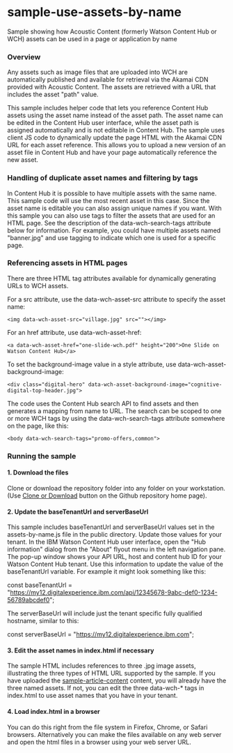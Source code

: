 # sample-use-assets-by-name
Sample showing how Acoustic Content (formerly Watson Content Hub or WCH) assets can be used in a page or application by name

### Overview
Any assets such as image files that are uploaded into WCH are automatically published and available for retrieval via the Akamai CDN provided with Acoustic Content. The assets are retrieved with a URL that includes the asset "path" value.

This sample includes helper code that lets you reference Content Hub assets using the asset name instead of the asset path. The asset name can be edited in the Content Hub user interface, while the asset path is assigned automatically and is not editable in Content Hub. The sample uses client JS code to dynamically update the page HTML with the Akamai CDN URL for each asset reference. This allows you to upload a new version of an asset file in Content Hub and have your page automatically reference the new asset.

### Handling of duplicate asset names and filtering by tags
In Content Hub it is possible to have multiple assets with the same name. This sample code will use the most recent asset in this case. Since the asset name is editable you can also assign unique names if you want. With this sample you can also use tags to filter the assets that are used for an HTML page. See the description of the data-wch-search-tags attribute below for information. For example, you could have multiple assets named "banner.jpg" and use tagging to indicate which one is used for a specific page.


### Referencing assets in HTML pages

There are three HTML tag attributes available for dynamically generating URLs to WCH assets.

For a src attribute, use the data-wch-asset-src attribute to specify the asset name:
```
<img data-wch-asset-src="village.jpg" src=""></img>
```

For an href attribute, use data-wch-asset-href:
```
<a data-wch-asset-href="one-slide-wch.pdf" height="200">One Slide on Watson Content Hub</a>
```

To set the background-image value in a style attribute, use data-wch-asset-background-image:
```
<div class="digital-hero" data-wch-asset-background-image="cognitive-digital-top-header.jpg">
```

The code uses the Content Hub search API to find assets and then generates a mapping from name to URL. The search can be scoped to one or more WCH tags by using the data-wch-search-tags attribute somewhere on the page, like this:
```
<body data-wch-search-tags="promo-offers,common">
```

### Running the sample

#### 1. Download the files

Clone or download the repository folder into any folder on your workstation. (Use [Clone or Download](https://help.github.com/articles/cloning-a-repository/) button on the Github repository home page).

#### 2. Update the baseTenantUrl and serverBaseUrl

This sample includes baseTenantUrl and serverBaseUrl values set in the assets-by-name.js file in the public directory. Update those values for your tenant. In the IBM Watson Content Hub user interface, open the "Hub information" dialog from the "About" flyout menu in the left navigation pane. The pop-up window shows your API URL, host and content hub ID for your Watson Content Hub tenant. Use this information to update the value of the baseTenantUrl variable. For example it might look something like this:

const baseTenantUrl = "https://my12.digitalexperience.ibm.com/api/12345678-9abc-def0-1234-56789abcdef0";

The serverBaseUrl will include just the tenant specific fully qualified hostname, similar to this:

const serverBaseUrl = "https://my12.digitalexperience.ibm.com";

#### 3. Edit the asset names in index.html if necessary

The sample HTML includes references to three .jpg image assets, illustrating the three types of HTML URL supported by the sample. If you have uploaded the [sample-article-content](https://github.com/ibm-wch/sample-article-content) content, you will already have the three named assets. If not, you can edit the three data-wch-* tags in index.html to use asset names that you have in your tenant.

#### 4. Load index.html in a browser
You can do this right from the file system in Firefox, Chrome, or Safari browsers. Alternatively you can make the files available on any web server and open the html files in a browser using your web server URL.
